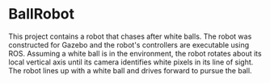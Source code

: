 # BallRobot

This project contains a robot that chases after white balls. The robot was constructed for Gazebo and the robot's controllers are executable using ROS. Assuming a white ball is in the environment, the robot rotates about its local vertical axis until its camera identifies white pixels in its line of sight. The robot lines up with a white ball and drives forward to pursue the ball.

